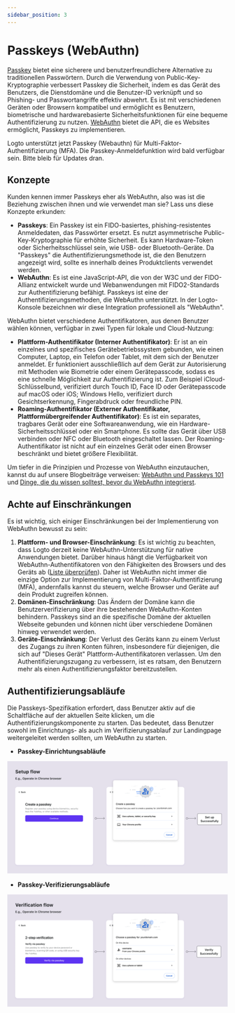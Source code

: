 ```yaml
---
sidebar_position: 3
---
```


# Passkeys (WebAuthn)

[Passkey](https://auth.wiki/passkey) bietet eine sicherere und benutzerfreundlichere Alternative zu traditionellen Passwörtern. Durch die Verwendung von Public-Key-Kryptographie verbessert Passkey die Sicherheit, indem es das Gerät des Benutzers, die Dienstdomäne und die Benutzer-ID verknüpft und so Phishing- und Passwortangriffe effektiv abwehrt. Es ist mit verschiedenen Geräten oder Browsern kompatibel und ermöglicht es Benutzern, biometrische und hardwarebasierte Sicherheitsfunktionen für eine bequeme Authentifizierung zu nutzen. [WebAuthn](https://auth.wiki/webauthn) bietet die API, die es Websites ermöglicht, Passkeys zu implementieren.

Logto unterstützt jetzt Passkey (Webauthn) für Multi-Faktor-Authentifizierung (MFA). Die Passkey-Anmeldefunktion wird bald verfügbar sein. Bitte bleib für Updates dran.

## Konzepte

Kunden kennen immer Passkeys eher als WebAuthn, also was ist die Beziehung zwischen ihnen und wie verwendet man sie? Lass uns diese Konzepte erkunden:

- **Passkeys**: Ein Passkey ist ein FIDO-basiertes, phishing-resistentes Anmeldedaten, das Passwörter ersetzt. Es nutzt asymmetrische Public-Key-Kryptographie für erhöhte Sicherheit. Es kann Hardware-Token oder Sicherheitsschlüssel sein, wie USB- oder Bluetooth-Geräte. Da "Passkeys" die Authentifizierungsmethode ist, die den Benutzern angezeigt wird, sollte es innerhalb deines Produktclients verwendet werden.
- **WebAuthn**: Es ist eine JavaScript-API, die von der W3C und der FIDO-Allianz entwickelt wurde und Webanwendungen mit FIDO2-Standards zur Authentifizierung befähigt. Passkeys ist eine der Authentifizierungsmethoden, die WebAuthn unterstützt. In der Logto-Konsole bezeichnen wir diese Integration professionell als "WebAuthn".

WebAuthn bietet verschiedene Authentifikatoren, aus denen Benutzer wählen können, verfügbar in zwei Typen für lokale und Cloud-Nutzung:

- **Plattform-Authentifikator (Interner Authentifikator)**: Er ist an ein einzelnes und spezifisches Gerätebetriebssystem gebunden, wie einen Computer, Laptop, ein Telefon oder Tablet, mit dem sich der Benutzer anmeldet. Er funktioniert ausschließlich auf dem Gerät zur Autorisierung mit Methoden wie Biometrie oder einem Gerätepasscode, sodass es eine schnelle Möglichkeit zur Authentifizierung ist. Zum Beispiel iCloud-Schlüsselbund, verifiziert durch Touch ID, Face ID oder Gerätepasscode auf macOS oder iOS; Windows Hello, verifiziert durch Gesichtserkennung, Fingerabdruck oder freundliche PIN.
- **Roaming-Authentifikator (Externer Authentifikator, Plattformübergreifender Authentifikator)**: Es ist ein separates, tragbares Gerät oder eine Softwareanwendung, wie ein Hardware-Sicherheitsschlüssel oder ein Smartphone. Es sollte das Gerät über USB verbinden oder NFC oder Bluetooth eingeschaltet lassen. Der Roaming-Authentifikator ist nicht auf ein einzelnes Gerät oder einen Browser beschränkt und bietet größere Flexibilität.

Um tiefer in die Prinzipien und Prozesse von WebAuthn einzutauchen, kannst du auf unsere Blogbeiträge verweisen: [WebAuthn und Passkeys 101](https://blog.logto.io/web-authn-and-passkey-101/) und [Dinge, die du wissen solltest, bevor du WebAuthn integrierst](https://blog.logto.io/webauthn-base-knowledge/).

## Achte auf Einschränkungen

Es ist wichtig, sich einiger Einschränkungen bei der Implementierung von WebAuthn bewusst zu sein:

1. **Plattform- und Browser-Einschränkung**: Es ist wichtig zu beachten, dass Logto derzeit keine WebAuthn-Unterstützung für native Anwendungen bietet. Darüber hinaus hängt die Verfügbarkeit von WebAuthn-Authentifikatoren von den Fähigkeiten des Browsers und des Geräts ab ([Liste überprüfen](https://caniuse.com/?search=webauthn)). Daher ist WebAuthn nicht immer die einzige Option zur Implementierung von Multi-Faktor-Authentifizierung (MFA), andernfalls kannst du steuern, welche Browser und Geräte auf dein Produkt zugreifen können.
2. **Domänen-Einschränkung**: Das Ändern der Domäne kann die Benutzerverifizierung über ihre bestehenden WebAuthn-Konten behindern. Passkeys sind an die spezifische Domäne der aktuellen Webseite gebunden und können nicht über verschiedene Domänen hinweg verwendet werden.
3. **Geräte-Einschränkung**: Der Verlust des Geräts kann zu einem Verlust des Zugangs zu ihren Konten führen, insbesondere für diejenigen, die sich auf "Dieses Gerät" Plattform-Authentifikatoren verlassen. Um den Authentifizierungszugang zu verbessern, ist es ratsam, den Benutzern mehr als einen Authentifizierungsfaktor bereitzustellen.

## Authentifizierungsabläufe

Die Passkeys-Spezifikation erfordert, dass Benutzer aktiv auf die Schaltfläche auf der aktuellen Seite klicken, um die Authentifizierungskomponente zu starten. Das bedeutet, dass Benutzer sowohl im Einrichtungs- als auch im Verifizierungsablauf zur Landingpage weitergeleitet werden sollten, um WebAuthn zu starten.

- **Passkey-Einrichtungsabläufe**

![WebAuthn-Einrichtungsablauf](./assets/webauthn-setup-flow.png)

- **Passkey-Verifizierungsabläufe**

![WebAuthn-Verifizierungsablauf](./assets/webauthn-verification-flow.png)

